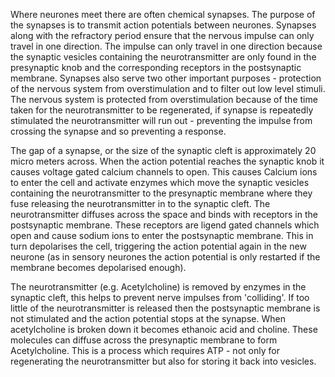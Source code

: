 Where neurones meet there are often chemical synapses. The purpose of the synapses is to transmit action potentials between neurones. Synapses along with the refractory period ensure that the nervous impulse can only travel in one direction. The impulse can only travel in one direction because the synaptic vesicles containing the neurotransmitter are only found in the presynaptic knob and the corresponding receptors in the postsynaptic membrane. Synapses also serve two other important purposes - protection of the nervous system from overstimulation and to filter out low level stimuli. The nervous system is protected from overstimulation because of the time taken for the neurotransmitter to be regenerated, if synapse is repeatedly stimulated the neurotransmitter will run out - preventing the impulse from crossing the synapse and so preventing a response.

The gap of a synapse, or the size of the synaptic cleft is approximately 20 micro meters across. When the action potential reaches the synaptic knob it causes voltage gated calcium channels to open. This causes Calcium ions to enter the cell and activate enzymes which move the synaptic vesicles containing the neurotransmitter to the presynaptic membrane where they fuse releasing the neurotransmitter in to the synaptic cleft. The neurotransmitter diffuses across the space and binds with receptors in the postsynaptic membrane. These receptors are ligend gated channels which open and cause sodium ions to enter the postsynaptic membrane. This in turn depolarises the cell, triggering the action potential again in the new neurone (as in sensory neurones the action potential is only restarted if the membrane becomes depolarised enough).

The neurotransmitter (e.g. Acetylcholine) is removed by enzymes in the synaptic cleft, this helps to prevent nerve impulses from 'colliding'. If too little of the neurotransmitter is released then the postsynaptic membrane is not stimulated and the action potential stops at the synapse. When acetylcholine is broken down it becomes ethanoic acid and choline. These molecules can diffuse across the presynaptic membrane to form Acetylcholine. This is a process which requires ATP - not only for regenerating the neurotransmitter but also for storing it back into vesicles.
